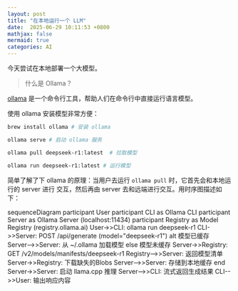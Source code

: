 ```yaml
---
layout: post
title: "在本地运行一个 LLM"
date:  2025-06-29 10:11:53 +0800
mathjax: false
mermaid: true
categories: AI
---
```


今天尝试在本地部署一个大模型。

> 什么是 Ollama？

[ollama](https://github.com/ollama/ollama) 是一个命令行工具，帮助人们在命令行中直接运行语言模型。

使用 ollama 安装模型非常方便：
```sh
brew install ollama # 安装 ollama

ollama serve # 启动 ollama 服务

ollama pull deepseek-r1:latest  # 拉取模型

ollama run deepseek-r1:latest # 运行模型
```

简单了解了下 ollama 的原理：当用户去运行 `ollama pull` 时，它首先会和本地运行的 server 进行
交互，然后再由 server 去和远端进行交互。用时序图描述如下：

<div class="mermaid">
sequenceDiagram
    participant User
    participant CLI as Ollama CLI
    participant Server as Ollama Server (localhost:11434)
    participant Registry as Model Registry (registry.ollama.ai)
    User->>CLI: ollama run deepseek-r1
    CLI->>Server: POST /api/generate (model="deepseek-r1")
    alt 模型已缓存
        Server-->>Server: 从 ~/.ollama 加载模型
    else 模型未缓存
        Server->>Registry: GET /v2/models/manifests/deepseek-r1
        Registry-->>Server: 返回模型清单
        Server->>Registry: 下载缺失的Blobs
        Server-->>Server: 存储到本地缓存
    end
    Server->>Server: 启动 llama.cpp 推理
    Server-->>CLI: 流式返回生成结果
    CLI-->>User: 输出响应内容
</div>

